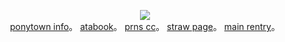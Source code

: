 <p align="center">
<img src="https://i.postimg.cc/3rp8F18C/Untitled2642-20250524132455.png">   
<br><a href="https://rentry.co/skulls">ponytown info</a>。 <a href=https://ishmael.atabook.org>atabook</a>。 <a href=https://pronouns.cc/@girleraser>prns cc</a>。  <a href=https://lovepuppy.straw.page>straw page</a>。 <a href="https://rentry.co/zerum"> main rentry</a>。 <br
</p>
